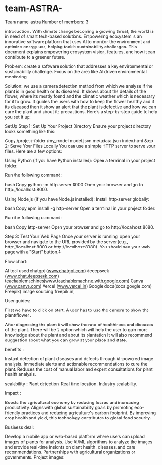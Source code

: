 # team-ASTRA-

Team name: astra
Number of members: 3

introduction : 
With climate change becoming a growing threat, the world is in need of  smart tech-based solutions. Empowering ecosystem is an innovative software platform that uses AI to monitor the environment and optimize energy use, helping tackle sustainability challenges. This document explains empowering ecosystem vision, features, and how it can contribute to a greener future.

Problem: create a software solution that addresses a key environmental or  sustainability challenge. Focus on the area like AI driven environmental monitoring.


Solution: we use a camera detection method from which we analyse if the plant is in good health or its diseased. It shows about the details of the flower, where its mostly found and the climatic weather which is necessary for it to grow. It guides the users with how to keep the flower healthy and if its diseased then it show an alert that the plant is defective and how we can cure the plant and about its precautions.
Here’s a step-by-step guide to help you set it up:


SetUp
Step 1: Set Up Your Project Directory
Ensure your project directory looks something like this:

Copy
/project-folder
    /my_model
        model.json
        metadata.json
    index.html
Step 2: Serve Your Files Locally
You can use a simple HTTP server to serve your files. Here are a few options:

Using Python (if you have Python installed):
Open a terminal in your project folder.

Run the following command:

bash
Copy
python -m http.server 8000
Open your browser and go to http://localhost:8000.

Using Node.js (if you have Node.js installed):
Install http-server globally:

bash
Copy
npm install -g http-server
Open a terminal in your project folder.

Run the following command:

bash
Copy
http-server
Open your browser and go to http://localhost:8080.

Step 3: Test Your Web Page
Once your server is running, open your browser and navigate to the URL provided by the server (e.g., http://localhost:8000 or http://localhost:8080). You should see your web page with a "Start" button.4


Flow chart:



AI tool used:chatgpt (www.chatgpt.com) 
 deeepseek (www.chat.deepseek.com)
 teachablemachines(www.teachablemachine.with.google.com) 
 Canva (www.canva.com) 
 Vercel (www.vercel.in) 
 Google docs(docs.google.com)
Freepik( image sourcing freepik.in) 

User guides: 

First we have to click on start.
A user has to use the camera to show the plant/flower .

After diagnosing the plant it will show the rate of healthiness and diseases of the plant.
There will be 2 option which will help the user to gain more knowledge about the plant and about its plantation 
It will also recommend suggestion about what you can grow at your place and state.




benefits :

Instant detection of plant diseases and defects through AI-powered image      analysis.
Immediate alerts and actionable recommendations to cure the plant.
Reduces the cost of manual labor and expert consultations for plant health analysis.


scalability : 
Plant detection. 
Real time location. 
Industry scalability. 

Impact : 


Boosts the agricultural economy by reducing losses and increasing productivity.
Aligns with global sustainability goals by promoting eco-friendly practices and reducing agriculture's carbon footprint.
By improving crop health and yield, this technology contributes to global food security.

Business deal: 

Develop a mobile app or web-based platform where users can upload images of plants for analysis.
Use AI/ML algorithms to analyze the images and provide real-time insights on plant health, diseases, and care recommendations.
Partnerships with agricultural organizations or governments.
Project images: 
 



 


